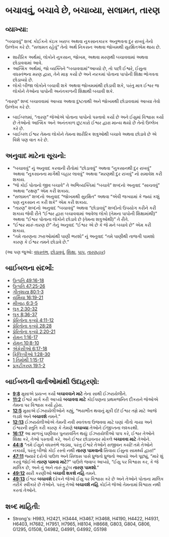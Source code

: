 # બચાવવું, બચાવે છે, બચાવ્યા, સલામત, તારણ 

## વ્યાખ્યા: 

“બચાવવું” શબ્દ કોઈકને કંઇક ખરાબ અથવા નુકસાનકારક અનુભવતા દુર રાખવું તેનો ઉલ્લેખ કરે છે.
“સલામત રહેવું” તેનો અર્થ નિકસન અથવા જોખમથી સુરક્ષિતએમ થાય છે.

* શારીરિક અર્થમાં, લોકોને નુકસાન, જોખમ, અથવા મરણથી બચાવવામાં અથવા છોડાવવામાં આવે.
* આત્મિક અર્થમાં, જો વ્યક્તિને “બચાવવામાં”આવ્યો છે, તો પછી ઈશ્વરે, ઈસુના વધસ્તંભના મરણ દ્વારા, તેને માફ કર્યો છે અને નરકમાં પોતાના પાપોની શિક્ષા ભોગવતા છોડાવ્યો છે.
* લોકો બીજા લોકોને બચાવી શકે અથવા જોખમમાંથી છોડાવી શકે, પરંતુ માત્ર ઈશ્વર જ લોકોને તેઓના પાપોની અનંતકાળની શિક્ષાથી બચાવી શકે.

“તારણ” શબ્દ બચાવવામાં આવ્યા અથવા દુષ્ટતાથી અને જોખમથી છોડાવવામાં આવ્યા તેવો ઉલ્લેખ કરે છે.

* બાઈબલમાં, “તારણ” જેઓએ પોતાના પાપોનો પસ્તાવો કર્યો છે અને ઈસુમાં વિશ્વાસ કર્યો છે તેઓનો આત્મિક અને અનંતકાળ છુટકારો ઈશ્વર દ્વારા માન્ય થયો છે તેનો ઉલ્લેખ કરે છે.
* બાઈબલ ઈશ્વર તેમના લોકોને તેમના શારીરિક શત્રુઓથી બચાવે અથવા છોડાવે છે એ વિશે પણ વાત કરે છે.

## અનુવાદ માટેના સૂચનો: 

* “બચાવવું” નું અનુવાદ કરવાની રીતોમાં “છોડાવવું” અથવા “નુકસાનથી દુર રાખવું” અથવા “નુકસાનના માર્ગેથી બહાર લાવવું” અથવા “મરણથી દુર રાખવું” નો સમાવેશ કરી શકાય.
* “જે કોઈ પોતાનો જીવ બચાવે” તે અભિવ્યક્તિમાં “બચાવે” શબ્દનો અનુવાદ “સાચવવું” અથવા “રક્ષણ” એમ કરી શકાય.
* “સલામત” શબ્દનો અનુવાદ “જોખમથી સુરક્ષિત” અથવા “એવી જગ્યામાં કે જ્યાં કશું પણ નુકસાન ન કરી શકે” એમ કરી શકાય.
* “તારણ” શબ્દનો અનુવાદ “બચાવવું” અથવા “છોડાવવું” શબ્દોનો ઉપયોગ કરીને કરી શકાય જેવી રીતે “ઈશ્વર દ્વારા બચાવવામાં આવેલા લોકો (તેમના પાપોની શિક્ષામાંથી)” અથવા “ઈશ્વર પોતાના લોકોને છોડાવે છે (તેમના શત્રુઓથી)” તે રીતે.
* “ઈશ્વર મારું તારણ છે” તેનું અનુવાદ “ઈશ્વર એ છે કે જે મને બચાવે છે” એમ કરી શકાય.
* “તમે તારણના ઝરાઓમાંથી પાણી ભરશો” નું અનુવાદ “તમે પાણીથી તાજગી પામશો કારણ કે ઈશ્વર તમને છોડાવે છે.”

(આ પણ જુઓ: [વધસ્તંભ](../kt/cross.md), [છોડાવવું](../other/deliverer.md), [શિક્ષા](../other/punish.md), [પાપ](../kt/sin.md), [તારણહાર](../kt/savior.md))

## બાઈબલના સંદર્ભો: 

* [ઉત્પતિ 49:16-18](rc://gu/tn/help/gen/49/16)
* [ઉત્પતિ 47:25-26](rc://gu/tn/help/gen/47/25)
* [ગીતશાસ્ત્ર 80:1-3](rc://gu/tn/help/psa/080/001)
* [યર્મિયા 16:19-21](rc://gu/tn/help/jer/16/19)
* [મીખાહ 6:3-5](rc://gu/tn/help/mic/06/03)
* [લૂક 2:30-32](rc://gu/tn/help/luk/02/30)
* [લૂક 8:36-37](rc://gu/tn/help/luk/08/36)
* [પ્રેરિતોના કૃત્યો 4:11-12](rc://gu/tn/help/act/04/11)
* [પ્રેરિતોના કૃત્યો 28:28](rc://gu/tn/help/act/28/28)
* [પ્રેરિતોના કૃત્યો 2:20-21](rc://gu/tn/help/act/02/20)
* [રોમન 1:16-17](rc://gu/tn/help/rom/01/16)
* [રોમન 10:8-10](rc://gu/tn/help/rom/10/08)
* [એફેસીઓ 6:17-18](rc://gu/tn/help/eph/06/17)
* [ફિલિપ્પીઓ 1:28-30](rc://gu/tn/help/php/01/28)
* [1 તિમોથી 1:15-17](rc://gu/tn/help/1ti/01/15)
* [પ્રકટીકરણ 19:1-2](rc://gu/tn/help/rev/19/01)

## બાઈબલની વાર્તાઓમાંથી ઉદાહરણો: 

* __[9:8](rc://gu/tn/help/obs/09/08)__ મુસાએ પ્રયત્ન કર્યો __બચાવવાને માટે__  તેના સાથી ઈઝરાયેલીને.
* __[11:2](rc://gu/tn/help/obs/11/02)__ ઈશ્વરે માર્ગ કરી આપ્યો __બચાવવા માટે__  કોઈપણના પ્રથમજનિત દીકરાને જેઓએ તેમના પર વિશ્વાસ કર્યો હોય.
* __[12:5](rc://gu/tn/help/obs/12/05)__ મુસાએ ઈઝરાયેલીઓને કહ્યું, “ભયભીત થવાનું મૂકી દો! ઈશ્વર તમ્રે માટે આજે લડશે અને __બચાવશે__  તમને.”
* __[12:13](rc://gu/tn/help/obs/12/13)__ ઈઝરાયેલીઓએ તેમની નવી સ્વતંત્રતા ઉજવવા માટે ઘણાં ગીતો ગાયા અને ઈશ્વરની સ્તુતિ કરી કારણ કે તેમણે  __બચાવ્યા__  તેઓને ઈજીપ્તના લશ્કરથી.
* __[16:17](rc://gu/tn/help/obs/16/17)__ આ માળખું ઘણીવાર પુનરાવર્તિત થયું: ઈઝરાયેલીઓ પાપ કરે, ઈશ્વર તેઓને શિક્ષા કરે, તેઓ પસ્તાવી કરે, અને ઈશ્વર છોડાવનાર મોકલે __બચાવવા માટે__  તેઓને.
* __[44:8](rc://gu/tn/help/obs/44/08)__ “તમે ઈસુને વધસ્તંભે જડ્યા, પરંતુ ઈશ્વરે તેઓને સજીવન કર્યા! તમે તેઓને નકાર્યા, પરંતુ બીજો કોઈ રસ્તો નથી __તારણ પામવાનો__  સિવાય ઈસુના સામર્થ્ય દ્વારા!”
* __[47:11](rc://gu/tn/help/obs/47/11)__ જ્યારે દરોગો પાઉલ અને સિલાસ પાસે ધ્રુજતો ધ્રુજતો આવ્યો અને પૂછ્યું, “મારે શું કરવું જોઈએ __તારણ પામવા માટે__?" પાઉલે જવાબ આપ્યો, “ઈસુ પર વિશ્વાસ કર, કે જે માલિક છે, અને તું અને તારું કુટુંબ __તારણ પામશો__.”
* __[49:12](rc://gu/tn/help/obs/49/12)__ સારી કરણીઓ __બચાવી શકશે નહિ__  તમને.
* __[49:13](rc://gu/tn/help/obs/49/13)__ ઈશ્વર __બચાવશે__ દરેકને જેઓ ઈસુ પર વિશ્વાસ કરે છે અને તેઓને પોતાના માલિક તરીકે સ્વીકારે છે તેઓને. પરંતુ તેઓ __બચાવશે નહિ__  કોઈને જેઓ તેમનામાં વિશ્વાસ નથી કરતાં તેઓને.

## શબ્દ માહિતી: 

* Strong's: H983, H2421, H3444, H3467, H3468, H4190, H4422, H4931, H6403, H7682, H7951, H7965, H8104, H8668, G803, G804, G806, G1295, G1508, G4982, G4991, G4992, G5198

